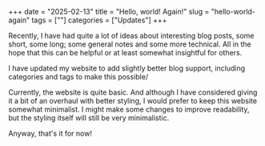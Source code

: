 +++
date = "2025-02-13"
title = "Hello, world! Again!"
slug = "hello-world-again"
tags = [""]
categories = ["Updates"]
+++

Recently, I have had quite a lot of ideas about interesting blog posts, some short, some long; some general notes and some more technical. All in the hope that this can be helpful or at least somewhat insightful for others.

I have updated my website to add slightly better blog support, including categories and tags to make this possible/

Currently, the website is quite basic. And although I have considered giving it a bit of an overhaul with better styling, I would prefer to keep this website somewhat minimalist. I might make some changes to improve readability, but the styling itself will still be very minimalistic.

Anyway, that's it for now!
